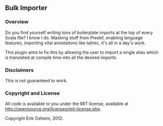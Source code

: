 ## Bulk Importer

### Overview

Do you find yourself writing tons of boilerplate imports at the top of every
Scala file? I know I do. Masking stuff from Predef, enabling language features,
importing vital annotations like tailrec, it's all in a day's work.

This plugin aims to fix this by allowing the user to import a single alias
which is translated at compile time into all the desired imports.

### Disclaimers

This is not guaranteed to work.

### Copyright and License

All code is available to you under the MIT license, available at
http://opensource.org/licenses/mit-license.php. 

Copyright Erik Osheim, 2012.
